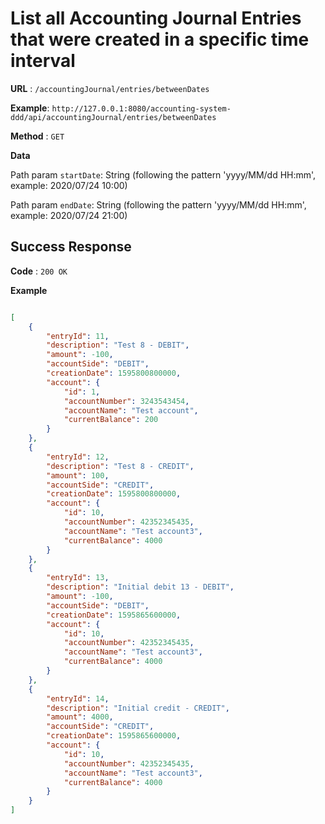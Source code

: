 # List all Accounting Journal Entries that were created in a specific time interval 

**URL** : `/accountingJournal/entries/betweenDates`

**Example**: `http://127.0.0.1:8080/accounting-system-ddd/api/accountingJournal/entries/betweenDates`

**Method** : `GET`

**Data**

Path param `startDate`: String (following the pattern 'yyyy/MM/dd HH:mm', example: 2020/07/24 10:00)

Path param `endDate`: String (following the pattern 'yyyy/MM/dd HH:mm', example: 2020/07/24 21:00)

## Success Response

**Code** : `200 OK`

 
**Example**

````json

[
    {
        "entryId": 11,
        "description": "Test 8 - DEBIT",
        "amount": -100,
        "accountSide": "DEBIT",
        "creationDate": 1595800800000,
        "account": {
            "id": 1,
            "accountNumber": 3243543454,
            "accountName": "Test account",
            "currentBalance": 200
        }
    },
    {
        "entryId": 12,
        "description": "Test 8 - CREDIT",
        "amount": 100,
        "accountSide": "CREDIT",
        "creationDate": 1595800800000,
        "account": {
            "id": 10,
            "accountNumber": 42352345435,
            "accountName": "Test account3",
            "currentBalance": 4000
        }
    },
    {
        "entryId": 13,
        "description": "Initial debit 13 - DEBIT",
        "amount": -100,
        "accountSide": "DEBIT",
        "creationDate": 1595865600000,
        "account": {
            "id": 10,
            "accountNumber": 42352345435,
            "accountName": "Test account3",
            "currentBalance": 4000
        }
    },
    {
        "entryId": 14,
        "description": "Initial credit - CREDIT",
        "amount": 4000,
        "accountSide": "CREDIT",
        "creationDate": 1595865600000,
        "account": {
            "id": 10,
            "accountNumber": 42352345435,
            "accountName": "Test account3",
            "currentBalance": 4000
        }
    }
]

````

